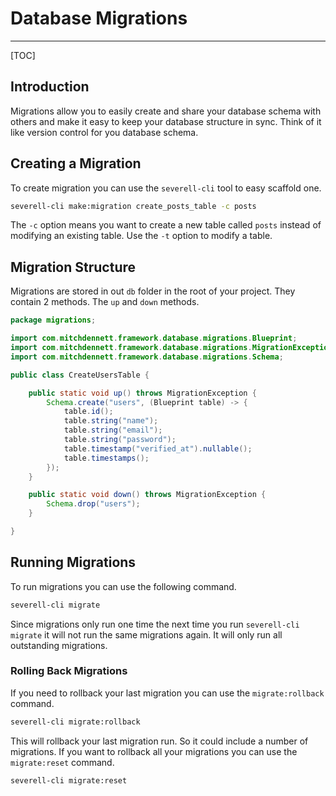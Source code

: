 # Database Migrations
---
[TOC]

## Introduction
Migrations allow you to easily create and share your database schema with others and make it
easy to keep your database structure in sync. Think of it like version control for you database schema.

## Creating a Migration
To create migration you can use the `severell-cli` tool to easy scaffold one. 

```bash
severell-cli make:migration create_posts_table -c posts
```
The `-c` option means you want to create a new table called `posts` instead of modifying an existing 
table. Use the `-t` option to modify a table.

## Migration Structure

Migrations are stored in out `db` folder in the root of your project. They contain 2 methods. The
`up` and `down` methods.

```java
package migrations;

import com.mitchdennett.framework.database.migrations.Blueprint;
import com.mitchdennett.framework.database.migrations.MigrationException;
import com.mitchdennett.framework.database.migrations.Schema;

public class CreateUsersTable {

    public static void up() throws MigrationException {
        Schema.create("users", (Blueprint table) -> {
            table.id();
            table.string("name");
            table.string("email");
            table.string("password");
            table.timestamp("verified_at").nullable();
            table.timestamps();
        });
    }

    public static void down() throws MigrationException {
        Schema.drop("users");
    }

}
```

## Running Migrations

To run migrations you can use the following command.
```bash
severell-cli migrate
```
Since migrations only run one time the next time you run `severell-cli migrate` it will not run the same migrations again.
It will only run all outstanding migrations. 

### Rolling Back Migrations

If you need to rollback your last migration you can use the `migrate:rollback` command.
```bash
severell-cli migrate:rollback
```
This will rollback your last migration run. So it could include a number of migrations.
If you want to rollback all your migrations you can use the `migrate:reset` command.
```bash
severell-cli migrate:reset
``` 